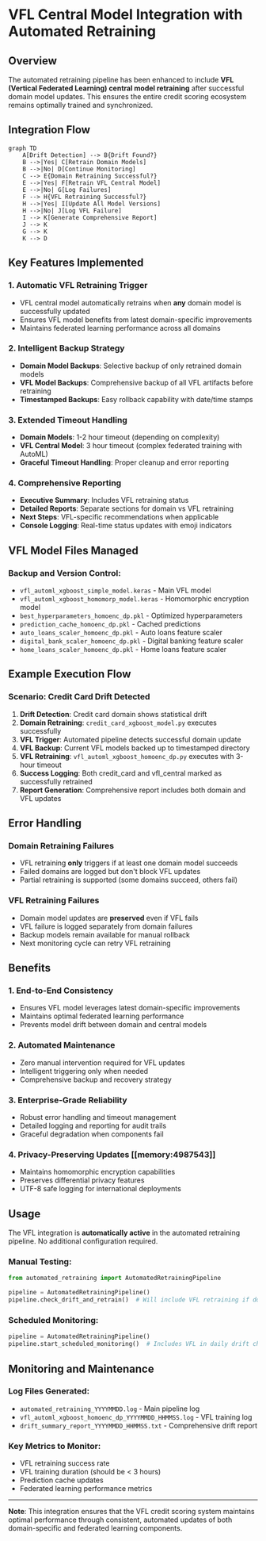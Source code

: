 # VFL Central Model Integration with Automated Retraining

## Overview

The automated retraining pipeline has been enhanced to include **VFL (Vertical Federated Learning) central model retraining** after successful domain model updates. This ensures the entire credit scoring ecosystem remains optimally trained and synchronized.

## Integration Flow

```mermaid
graph TD
    A[Drift Detection] --> B{Drift Found?}
    B -->|Yes| C[Retrain Domain Models]
    B -->|No| D[Continue Monitoring]
    C --> E{Domain Retraining Successful?}
    E -->|Yes| F[Retrain VFL Central Model]
    E -->|No| G[Log Failures]
    F --> H{VFL Retraining Successful?}
    H -->|Yes| I[Update All Model Versions]
    H -->|No| J[Log VFL Failure]
    I --> K[Generate Comprehensive Report]
    J --> K
    G --> K
    K --> D
```

## Key Features Implemented

### 1. **Automatic VFL Retraining Trigger**
- VFL central model automatically retrains when **any** domain model is successfully updated
- Ensures VFL model benefits from latest domain-specific improvements
- Maintains federated learning performance across all domains

### 2. **Intelligent Backup Strategy**
- **Domain Model Backups**: Selective backup of only retrained domain models
- **VFL Model Backups**: Comprehensive backup of all VFL artifacts before retraining
- **Timestamped Backups**: Easy rollback capability with date/time stamps

### 3. **Extended Timeout Handling**
- **Domain Models**: 1-2 hour timeout (depending on complexity)
- **VFL Central Model**: 3 hour timeout (complex federated training with AutoML)
- **Graceful Timeout Handling**: Proper cleanup and error reporting

### 4. **Comprehensive Reporting**
- **Executive Summary**: Includes VFL retraining status
- **Detailed Reports**: Separate sections for domain vs VFL retraining
- **Next Steps**: VFL-specific recommendations when applicable
- **Console Logging**: Real-time status updates with emoji indicators

## VFL Model Files Managed

### Backup and Version Control:
- `vfl_automl_xgboost_simple_model.keras` - Main VFL model
- `vfl_automl_xgboost_homomorp_model.keras` - Homomorphic encryption model  
- `best_hyperparameters_homoenc_dp.pkl` - Optimized hyperparameters
- `prediction_cache_homoenc_dp.pkl` - Cached predictions
- `auto_loans_scaler_homoenc_dp.pkl` - Auto loans feature scaler
- `digital_bank_scaler_homoenc_dp.pkl` - Digital banking feature scaler  
- `home_loans_scaler_homoenc_dp.pkl` - Home loans feature scaler

## Example Execution Flow

### Scenario: Credit Card Drift Detected

1. **Drift Detection**: Credit card domain shows statistical drift
2. **Domain Retraining**: `credit_card_xgboost_model.py` executes successfully
3. **VFL Trigger**: Automated pipeline detects successful domain update
4. **VFL Backup**: Current VFL models backed up to timestamped directory
5. **VFL Retraining**: `vfl_automl_xgboost_homoenc_dp.py` executes with 3-hour timeout
6. **Success Logging**: Both credit_card and vfl_central marked as successfully retrained
7. **Report Generation**: Comprehensive report includes both domain and VFL updates

## Error Handling

### Domain Retraining Failures
- VFL retraining **only** triggers if at least one domain model succeeds
- Failed domains are logged but don't block VFL updates
- Partial retraining is supported (some domains succeed, others fail)

### VFL Retraining Failures  
- Domain model updates are **preserved** even if VFL fails
- VFL failure is logged separately from domain failures
- Backup models remain available for manual rollback
- Next monitoring cycle can retry VFL retraining

## Benefits

### 1. **End-to-End Consistency**
- Ensures VFL model leverages latest domain-specific improvements
- Maintains optimal federated learning performance
- Prevents model drift between domain and central models

### 2. **Automated Maintenance**
- Zero manual intervention required for VFL updates
- Intelligent triggering only when needed
- Comprehensive backup and recovery strategy

### 3. **Enterprise-Grade Reliability**
- Robust error handling and timeout management
- Detailed logging and reporting for audit trails
- Graceful degradation when components fail

### 4. **Privacy-Preserving Updates** [[memory:4987543]]
- Maintains homomorphic encryption capabilities
- Preserves differential privacy features
- UTF-8 safe logging for international deployments

## Usage

The VFL integration is **automatically active** in the automated retraining pipeline. No additional configuration required.

### Manual Testing:
```python
from automated_retraining import AutomatedRetrainingPipeline

pipeline = AutomatedRetrainingPipeline()
pipeline.check_drift_and_retrain()  # Will include VFL retraining if domains updated
```

### Scheduled Monitoring:
```python
pipeline = AutomatedRetrainingPipeline()
pipeline.start_scheduled_monitoring()  # Includes VFL in daily drift checks
```

## Monitoring and Maintenance

### Log Files Generated:
- `automated_retraining_YYYYMMDD.log` - Main pipeline log
- `vfl_automl_xgboost_homoenc_dp_YYYYMMDD_HHMMSS.log` - VFL training log
- `drift_summary_report_YYYYMMDD_HHMMSS.txt` - Comprehensive drift report

### Key Metrics to Monitor:
- VFL retraining success rate
- VFL training duration (should be < 3 hours)
- Prediction cache updates
- Federated learning performance metrics

---

**Note**: This integration ensures that the VFL credit scoring system maintains optimal performance through consistent, automated updates of both domain-specific and federated learning components.